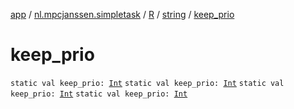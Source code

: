 [app](../../../index.md) / [nl.mpcjanssen.simpletask](../../index.md) / [R](../index.md) / [string](index.md) / [keep_prio](.)

# keep_prio

`static val keep_prio: `[`Int`](https://kotlinlang.org/api/latest/jvm/stdlib/kotlin/-int/index.html)
`static val keep_prio: `[`Int`](https://kotlinlang.org/api/latest/jvm/stdlib/kotlin/-int/index.html)
`static val keep_prio: `[`Int`](https://kotlinlang.org/api/latest/jvm/stdlib/kotlin/-int/index.html)
`static val keep_prio: `[`Int`](https://kotlinlang.org/api/latest/jvm/stdlib/kotlin/-int/index.html)